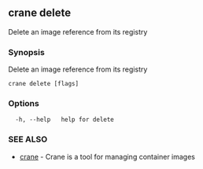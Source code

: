 ## crane delete

Delete an image reference from its registry

### Synopsis

Delete an image reference from its registry

```
crane delete [flags]
```

### Options

```
  -h, --help   help for delete
```

### SEE ALSO

- [crane](crane.md) - Crane is a tool for managing container images
